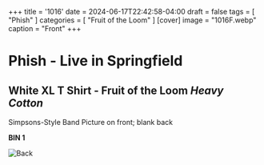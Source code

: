 +++
title = '1016'
date = 2024-06-17T22:42:58-04:00
draft = false
tags = [ "Phish" ]
categories = [ "Fruit of the Loom" ]
[cover]
image = "1016F.webp"
caption = "Front"
+++
# Phish - Live in Springfield
## White XL T Shirt - Fruit of the Loom *Heavy Cotton*
Simpsons-Style Band Picture on front; blank back

**BIN 1**

![Back](/1016B.webp)

